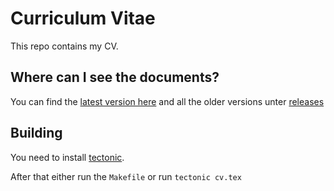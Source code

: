 # Curriculum Vitae

This repo contains my CV.

## Where can I see the documents?

You can find the [latest version here](https://github.com/cupcakearmy/cv/releases/latest) and all the older versions unter [releases](https://github.com/cupcakearmy/cv/releases)

## Building

You need to install [tectonic](https://tectonic-typesetting.github.io).

After that either run the `Makefile` or run `tectonic cv.tex`
